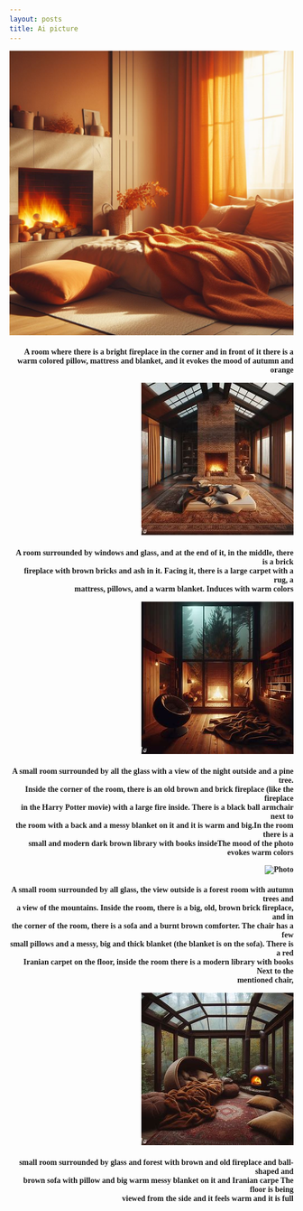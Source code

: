 ```yaml
---
layout: posts
title: Ai picture
---
```

![Photo](\assets\images\1_pic.jpg)

<html>
<body>
<h4 style="text-align:right ;font-family: Tahoma">
  A room where there is a bright fireplace in the corner and in front of it there is a warm     colored pillow, mattress and blanket, and it evokes the mood of autumn and orange
</body>
</html>

![Photo](\assets\images\2_pic.jpg)

<html>
<body>
<h4 style="text-align:right ;font-family: Tahoma">
  A room surrounded by windows and glass, and at the end of it, in the middle, there is a brick
<br>
  fireplace with brown bricks and ash in it. Facing it, there is a large carpet with a rug, a 
 <br>
  mattress, pillows, and a warm blanket. Induces with warm colors
</body>
</html>

![Photo](\assets\images\3_pic.jpg)

<html>
<body>
<h4 style="text-align:right ;font-family: Tahoma">
A small room surrounded by all the glass with a view of the night outside and a pine tree. 
<br>
Inside the corner of the room, there is an old brown and brick fireplace (like the fireplace 
<br>
in the Harry Potter movie) with a large fire inside. There is a black ball armchair next to 
<br>
the room with a back and a messy blanket on it and it is warm and big.In the room there is a 
<br>
small and modern dark brown library with books insideThe mood of the photo evokes warm colors
</body>
</html>

![Photo](\assets\images\4_pic.png)

<html>
<body>
<h4 style="text-align:right ;font-family: Tahoma">
A small room surrounded by all glass, the view outside is a forest room with autumn trees and 
<br>
a view of the mountains. Inside the room, there is a big, old, brown brick fireplace, and in 
<br>
the corner of the room, there is a sofa and a burnt brown comforter. The chair has a few 
<br>
small pillows and a messy, big and thick blanket (the blanket is on the sofa). There is a red 
<br>
Iranian carpet on the floor, inside the room there is a modern library with books Next to the 
<br>
mentioned chair,
</body>
</html>


![Photo](\assets\images\final_pic.jpg)
<html>
<body>
<h4 style="text-align:right ;font-family: Tahoma">
small room surrounded by glass and forest with brown and old fireplace and ball-shaped and 
<br>
brown sofa with pillow and big warm messy blanket on it and Iranian carpe The floor is being 
<br>
viewed from the side and it feels warm and it is full
</body>
</html>

